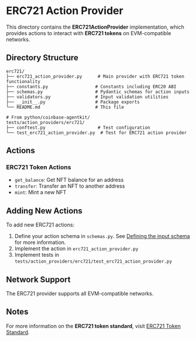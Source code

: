 # ERC721 Action Provider

This directory contains the **ERC721ActionProvider** implementation, which provides actions to interact with **ERC721 tokens** on EVM-compatible networks.

## Directory Structure

```
erc721/
├── erc721_action_provider.py      # Main provider with ERC721 token functionality
├── constants.py                  # Constants including ERC20 ABI
├── schemas.py                    # Pydantic schemas for action inputs
├── validators.py                 # Input validation utilities
├── __init__.py                   # Package exports
└── README.md                     # This file

# From python/coinbase-agentkit/
tests/action_providers/erc721/
├── conftest.py                    # Test configuration
└── test_erc721_action_provider.py  # Test for ERC721 action provider
```

## Actions

### ERC721 Token Actions

- `get_balance`: Get NFT balance for an address
- `transfer`: Transfer an NFT to another address
- `mint`: Mint a new NFT

## Adding New Actions

To add new ERC721 actions:

1. Define your action schema in `schemas.py`. See [Defining the input schema](https://github.com/coinbase/agentkit/blob/main/CONTRIBUTING-PYTHON.md#defining-the-input-schema) for more information.
2. Implement the action in `erc721_action_provider.py`
3. Implement tests in `tests/action_providers/erc721/test_erc721_action_provider.py`

## Network Support

The ERC721 provider supports all EVM-compatible networks.

## Notes

For more information on the **ERC721 token standard**, visit [ERC721 Token Standard](https://ethereum.org/en/developers/docs/standards/tokens/erc-721/).
